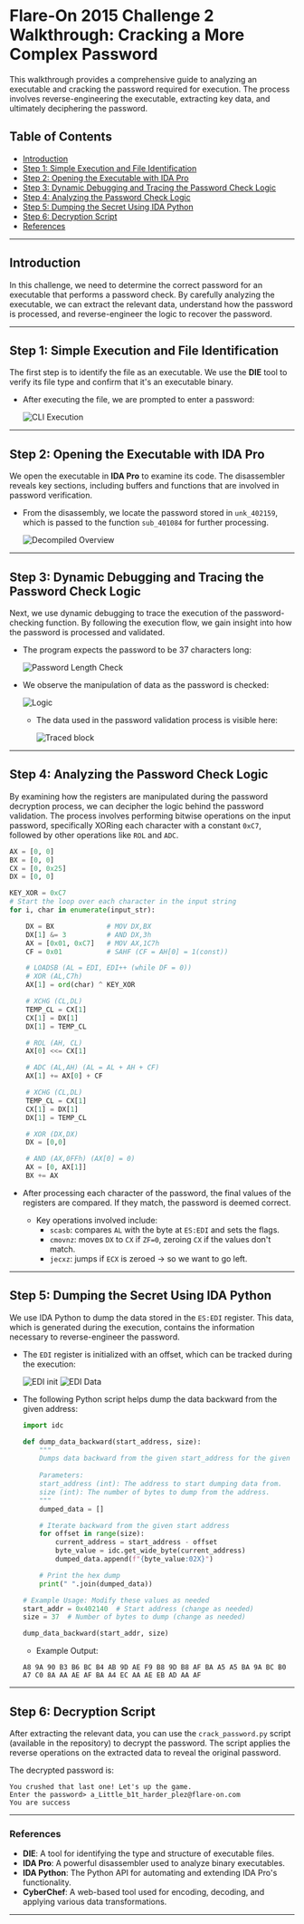 # Flare-On 2015 Challenge 2 Walkthrough: Cracking a More Complex Password

This walkthrough provides a comprehensive guide to analyzing an executable and cracking the password required for execution. The process involves reverse-engineering the executable, extracting key data, and ultimately deciphering the password.

## Table of Contents
- [Introduction](#introduction)
- [Step 1: Simple Execution and File Identification](#step-1-simple-execution-and-file-identification)
- [Step 2: Opening the Executable with IDA Pro](#step-2-opening-the-executable-with-ida-pro)
- [Step 3: Dynamic Debugging and Tracing the Password Check Logic](#step-3-dynamic-debugging-and-tracing-the-password-check-logic)
- [Step 4: Analyzing the Password Check Logic](#step-4-analyzing-the-password-check-logic)
- [Step 5: Dumping the Secret Using IDA Python](#step-5-dumping-the-secret-using-ida-python)
- [Step 6: Decryption Script](#step-6-decryption-script)
- [References](#references)

---

## Introduction

In this challenge, we need to determine the correct password for an executable that performs a password check. By carefully analyzing the executable, we can extract the relevant data, understand how the password is processed, and reverse-engineer the logic to recover the password.

---

## Step 1: Simple Execution and File Identification

The first step is to identify the file as an executable. We use the **DIE** tool to verify its file type and confirm that it's an executable binary.

- After executing the file, we are prompted to enter a password:

    ![CLI Execution](images/1-cli-try.png)

---

## Step 2: Opening the Executable with IDA Pro

We open the executable in **IDA Pro** to examine its code. The disassembler reveals key sections, including buffers and functions that are involved in password verification.

- From the disassembly, we locate the password stored in `unk_402159`, which is passed to the function `sub_401084` for further processing.

    ![Decompiled Overview](images/3-decompiled-overview.png)

---

## Step 3: Dynamic Debugging and Tracing the Password Check Logic

Next, we use dynamic debugging to trace the execution of the password-checking function. By following the execution flow, we gain insight into how the password is processed and validated.

- The program expects the password to be 37 characters long:

    ![Password Length Check](images/3-pass-length.png)

- We observe the manipulation of data as the password is checked:

    ![Logic](images/4-traced-block.png)

    - The data used in the password validation process is visible here:

        ![Traced block](images/3-tracing%20first%20char.png)

---

## Step 4: Analyzing the Password Check Logic

By examining how the registers are manipulated during the password decryption process, we can decipher the logic behind the password validation. The process involves performing bitwise operations on the input password, specifically XORing each character with a constant `0xC7`, followed by other operations like `ROL` and `ADC`.

```python
AX = [0, 0]    
BX = [0, 0]     
CX = [0, 0x25]  
DX = [0, 0]     

KEY_XOR = 0xC7
# Start the loop over each character in the input string
for i, char in enumerate(input_str):

    DX = BX             # MOV DX,BX
    DX[1] &= 3          # AND DX,3h
    AX = [0x01, 0xC7]   # MOV AX,1C7h
    CF = 0x01           # SAHF (CF = AH[0] = 1(const))

    # LOADSB (AL = EDI, EDI++ (while DF = 0))
    # XOR (AL,C7h)
    AX[1] = ord(char) ^ KEY_XOR

    # XCHG (CL,DL)
    TEMP_CL = CX[1]
    CX[1] = DX[1]
    DX[1] = TEMP_CL

    # ROL (AH, CL)
    AX[0] <<= CX[1]

    # ADC (AL,AH) (AL = AL + AH + CF)
    AX[1] += AX[0] + CF

    # XCHG (CL,DL)
    TEMP_CL = CX[1]
    CX[1] = DX[1]
    DX[1] = TEMP_CL

    # XOR (DX,DX)
    DX = [0,0]

    # AND (AX,0FFh) (AX[0] = 0)
    AX = [0, AX[1]]
    BX += AX
```

- After processing each character of the password, the final values of the registers are compared. If they match, the password is deemed correct.

    - Key operations involved include:
        - `scasb`: compares `AL` with the byte at `ES:EDI` and sets the flags.
        - `cmovnz`: moves `DX` to `CX` if `ZF=0`, zeroing `CX` if the values don't match.
        - `jecxz`: jumps if `ECX` is zeroed -> so we want to go left.

---

## Step 5: Dumping the Secret Using IDA Python

We use IDA Python to dump the data stored in the `ES:EDI` register. This data, which is generated during the execution, contains the information necessary to reverse-engineer the password.

- The `EDI` register is initialized with an offset, which can be tracked during the execution:

    ![EDI init](images/4-edi-init.png)
    ![EDI Data](images/4-decoding-str.png)

- The following Python script helps dump the data backward from the given address:

    ```python
    import idc

    def dump_data_backward(start_address, size):
        """
        Dumps data backward from the given start_address for the given size and prints it.
        
        Parameters:
        start_address (int): The address to start dumping data from.
        size (int): The number of bytes to dump from the address.
        """
        dumped_data = []

        # Iterate backward from the given start address
        for offset in range(size):
            current_address = start_address - offset
            byte_value = idc.get_wide_byte(current_address)
            dumped_data.append(f"{byte_value:02X}")

        # Print the hex dump
        print(" ".join(dumped_data))

    # Example Usage: Modify these values as needed
    start_addr = 0x402140  # Start address (change as needed)
    size = 37  # Number of bytes to dump (change as needed)

    dump_data_backward(start_addr, size)
    ```

    - Example Output:

    ```
    A8 9A 90 B3 B6 BC B4 AB 9D AE F9 B8 9D B8 AF BA A5 A5 BA 9A BC B0 A7 C0 8A AA AE AF BA A4 EC AA AE EB AD AA AF
    ```

---

## Step 6: Decryption Script

After extracting the relevant data, you can use the `crack_password.py` script (available in the repository) to decrypt the password. The script applies the reverse operations on the extracted data to reveal the original password.

The decrypted password is:

```
You crushed that last one! Let's up the game.
Enter the password> a_Little_b1t_harder_plez@flare-on.com
You are success
```



---

### References

- **DIE**: A tool for identifying the type and structure of executable files.
- **IDA Pro**: A powerful disassembler used to analyze binary executables.
- **IDA Python**: The Python API for automating and extending IDA Pro's functionality.
- **CyberChef**: A web-based tool used for encoding, decoding, and applying various data transformations.

---
